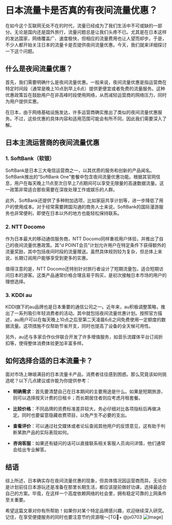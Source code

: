 # 日本流量卡是否真的有夜间流量优惠？

在如今这个互联网无处不在的时代，流量已经成为了我们生活中不可或缺的一部分。无论是国内还是国外旅行，流量问题总是让我们头疼不已。尤其是在日本这样的发达国家，网络覆盖广、速度极快，但相应的流量费用也让人望而却步。于是，不少人都开始关注日本的流量卡是否提供夜间流量优惠。今天，我们就来详细探讨一下这个问题。

## 什么是夜间流量优惠？

首先，我们需要明确什么是夜间流量优惠。一般来说，夜间流量优惠是指运营商在特定时间段（通常是晚上10点到早上6点）提供更便宜或者免费的流量服务。这种优惠政策旨在鼓励用户在非高峰时段使用网络，从而减轻运营商的网络压力，同时为用户提供实惠。

在日本，由于网络基础设施发达，许多运营商确实推出了类似的夜间流量优惠服务。不过，这些优惠的具体内容和适用范围可能会有所不同，因此我们需要深入了解。

## 日本主流运营商的夜间流量优惠

### 1. SoftBank（软银）

SoftBank是日本三大电信运营商之一，以其优质的服务和创新的产品闻名。SoftBank推出的“SoftBank One”套餐中包含夜间流量优惠功能。根据其官网信息，用户在每天晚上11点至次日早上7点期间可以享受无限量的高速数据流量。这一政策非常适合那些需要在深夜处理工作或娱乐的人群。

此外，SoftBank还提供了多种附加选项，比如家庭共享计划等，进一步降低了用户的使用成本。对于经常需要跨国沟通的商务人士来说，SoftBank的国际漫游服务也非常便利，即使在日本以外的地方也能轻松保持联系。

### 2. NTT Docomo

作为日本最大的移动通信服务商，NTT Docomo同样重视用户体验，并推出了自己的夜间流量优惠政策。其“d POINT会员”计划允许用户在特定条件下获得额外的流量奖励，其中包括夜间时段的流量赠送。虽然具体规则较为复杂，但总体上来说，长期订阅用户能够享受到更多的实惠。

值得注意的是，NTT Docomo还特别针对旅行者设计了短期流量包，适合短期访问日本的游客。这类产品通常价格合理且易于购买，是初次接触日本市场的用户的理想选择。

### 3. KDDI au

KDDI旗下的au品牌也是日本重要的通信公司之一。近年来，au积极调整策略，推出了一系列吸引年轻消费者的活动。其中就包括夜间流量优惠计划。按照官方描述，au用户可以在每天晚上10点之后至第二天凌晨6点之间免费使用一定额度的数据流量。这项措施不仅帮助节省开支，同时也提高了设备的全天候可用性。

另外，au还与多家合作伙伴联合开发了许多增值服务，如音乐流媒体平台订阅折扣等，使得整体消费体验更加丰富多样。

## 如何选择合适的日本流量卡？

面对市场上琳琅满目的日本流量卡产品，消费者往往感到困惑。那么究竟该如何挑选呢？以下几点建议或许能为你提供参考：

- **明确需求**：首先要清楚自己在日本期间的主要用途是什么。如果是短期旅游，则可以选择按天计费的日租卡；而长期居住者则应考虑月租套餐。
  
- **比较价格**：不同品牌的资费标准差异较大，务必仔细对比各项指标后再做决定。同时也要留意隐藏收费项目，以免产生不必要的支出。
  
- **查看评价**：可以通过社交媒体或者论坛查阅其他用户的反馈意见，这有助于判断某款产品的实际表现如何。
  
- **咨询客服**：如果还有疑问的话可以直接联系相关客服人员询问详情，他们通常会给出专业解答。

## 结语

综上所述，日本确实存在夜间流量优惠的现象，但具体情况因运营商而异。无论你是计划前往日本游玩还是准备在那里长期生活，都应该提前做好功课，选择最适合自己的方案。毕竟，在这样一个高度依赖网络的社会里，拥有稳定可靠的上网条件至关重要。

希望这篇文章对你有所帮助！如果你对某个特定品牌感兴趣，欢迎继续深入研究。记住，在享受便捷服务的同时也要注意节约资源哦～[TG💪+ @jx0703 ![Image](https://github.com/user-attachments/assets/dbca1d08-cadb-493c-b0ec-ad6f7a83f270)]